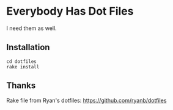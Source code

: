 # Everybody Has Dot Files
I need them as well.

## Installation

    cd dotfiles
    rake install

## Thanks
Rake file from Ryan's dotfiles: <https://github.com/ryanb/dotfiles>
